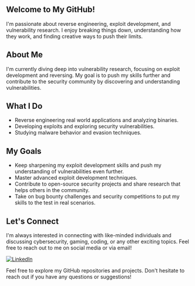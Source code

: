 ## Welcome to My GitHub!                                                                                                                                                                                                                     
I'm passionate about reverse engineering, exploit development, and vulnerability research.
I enjoy breaking things down, understanding how they work, and finding creative ways to push their limits.

## About Me

I'm currently diving deep into vulnerability research, focusing on exploit development and reversing. My goal is to push my skills further and contribute to the security community by discovering and understanding vulnerabilities.

## What I Do

* Reverse engineering real world applications and analyzing binaries.
* Developing exploits and exploring security vulnerabilities.
* Studying malware behavior and evasion techniques.

## My Goals

* Keep sharpening my exploit development skills and push my understanding of vulnerabilities even further.
* Master advanced exploit development techniques.
* Contribute to open-source security projects and share research that helps others in the community.
* Take on bug bounty challenges and security competitions to put my skills to the test in real scenarios.

## Let's Connect

I'm always interested in connecting with like-minded individuals and discussing cybersecurity, gaming, coding, or any other exciting topics. Feel free to reach out to me on social media or via email!

[![LinkedIn](https://img.shields.io/badge/LinkedIn-Connect-blue?style=flat&logo=linkedin&logoColor=white&size=10&link=https://www.linkedin.com/in/meir-hamou-164279218/)](https://www.linkedin.com/in/meir-hamou-164279218/)

Feel free to explore my GitHub repositories and projects. 
Don't hesitate to reach out if you have any questions or suggestions!
